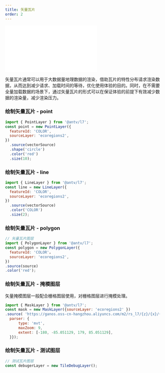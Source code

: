```yaml
---
title: 矢量瓦片
order: 2
---
```

<embed src="@/docs/api/common/style.md"></embed>

矢量瓦片通常可以用于大数据量地理数据的渲染，借助瓦片的特性分布请求渲染数据，从而达到减少请求、加载时间的等待，优化使用体验的目的。同时，在不需要全量加载数据的场景下，通过矢量瓦片的形式可以在保证体验的前提下有效减少数据的渲染量，减少渲染压力。

### 绘制矢量瓦片 - point

```javascript
import { PointLayer } from '@antv/l7';
const point = new PointLayer({
  featureId: 'COLOR',
  sourceLayer: 'ecoregions2',
})
  .source(vectorSource)
  .shape('circle')
  .color('red')
  .size(10);
```

### 绘制矢量瓦片 - line

```javascript
import { LineLayer } from '@antv/l7';
const line = new LineLayer({
  featureId: 'COLOR',
  sourceLayer: 'ecoregions2',
})
  .source(vectorSource)
  .color('COLOR')
  .size(2);
```

### 绘制矢量瓦片 - polygon

```javascript
// 矢量瓦片图层
import { PolygonLayer } from '@antv/l7';
const polygon = new PolygonLayer({ 
  featureId: 'COLOR'，
  sourceLayer: 'ecoregions2',
})
.source(source)
.color('red');
```

### 绘制矢量瓦片 - 掩模图层

矢量掩模图层一般配合栅格图层使用，对栅格图层进行掩模处理。

```js
import { MaskLayer } from '@antv/l7';
const mask = new MaskLayer({sourceLayer: 'ecoregions2' })
.source( 'https://ganos.oss-cn-hangzhou.aliyuncs.com/m2/rs_l7/{z}/{x}/{y}.pbf' {
  parser: {
      type: 'mvt',
      maxZoom: 9,
      extent: [-180, -85.051129, 179, 85.051129],
  }});
```

### 绘制矢量瓦片 - 测试图层

```js
// 测试瓦片图层
const debugerLayer = new TileDebugLayer();
```
